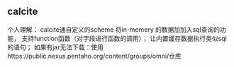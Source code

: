 ## calcite 
 个人理解： calcite通自定义的scheme 将in-memery 的数据加加入sql查询的功能， 支持function函数（对字段进行函数的调用）； 让内置缓存数据执行类似sql的语句； 
 如果有jar无法下载：使用https://public.nexus.pentaho.org/content/groups/omni/仓库
